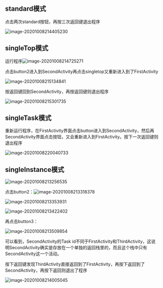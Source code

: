 ## standard模式

点击两次standard按钮，再按三次返回键退出程序

![image-20201008214405230](C:\Users\Administrator\AppData\Roaming\Typora\typora-user-images\image-20201008214405230.png)



## singleTop模式

运行程序![image-20201008214725271](C:\Users\Administrator\AppData\Roaming\Typora\typora-user-images\image-20201008214725271.png)

点击button2进入到SecondActivity再点击singletop又重新进入到了FirstActivity

![image-20201008215134841](C:\Users\Administrator\AppData\Roaming\Typora\typora-user-images\image-20201008215134841.png)

按返回键回到SecondActivity，再按返回键则退出程序

![image-20201008215301735](C:\Users\Administrator\AppData\Roaming\Typora\typora-user-images\image-20201008215301735.png)



## singleTask模式

重新运行程序，在FirstActivity界面点击button进入到SecondActivity，然后再SecondActivity界面点击按钮，又会重新进入到FirstActivity。按下一次返回键则退出程序

![image-20201008220040733](C:\Users\Administrator\AppData\Roaming\Typora\typora-user-images\image-20201008220040733.png)

## singleInstance模式

![image-20201008213256535](C:\Users\Administrator\AppData\Roaming\Typora\typora-user-images\image-20201008213256535.png)

点击button2：![image-20201008213318378](C:\Users\Administrator\AppData\Roaming\Typora\typora-user-images\image-20201008213318378.png)

![image-20201008213353931](C:\Users\Administrator\AppData\Roaming\Typora\typora-user-images\image-20201008213353931.png)

![image-20201008213422402](C:\Users\Administrator\AppData\Roaming\Typora\typora-user-images\image-20201008213422402.png)

再点击button3：

![image-20201008213509854](C:\Users\Administrator\AppData\Roaming\Typora\typora-user-images\image-20201008213509854.png)

可以看到，SecondActivity的Task id不同于FirstActivity和ThirdActivity，这说明SecondActivity确实是存放在一个单独的返回栈里的，而且这个栈中只有SecondActivity这一个活动。

按下返回键发现ThirdActivity直接返回到了FirstActivity，再按下返回到了SecondActivity，再按下返回则退出了程序

![image-20201008214005045](C:\Users\Administrator\AppData\Roaming\Typora\typora-user-images\image-20201008214005045.png)